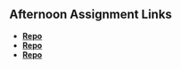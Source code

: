 ## Afternoon Assignment Links

* **[Repo](https://github.com/lincmarler/Sharp)**
* **[Repo](https://github.com/lincmarler/GregslistFinal)**
* **[Repo](https://github.com/lincmarler/<ASSIGNMENT_REPO>)**

